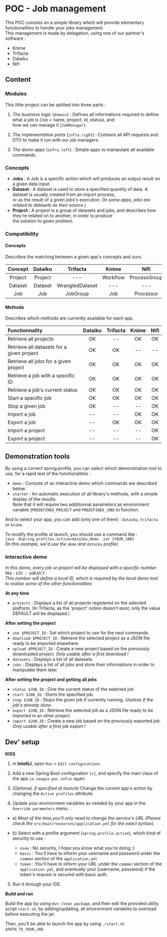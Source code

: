 # POC - Job management  
This POC consists on a simple library which will provide elementary functionalities to handle your jobs management.  
This management is made by delegation, using one of our partner's software :  
- Knime  
- Trifacta  
- Dataiku  
- Nifi
  
## Content  
### Modules  
This little project can be splitted into three parts :  
1) *The business logic* (`domain`) : Defines all informations required to define what a job is (`Job` = name, project, id, status), and  
how we can manage it (`JobManager`).  
  
2) *The implementation parts* (`infra.right`) : Contains all API requests and DTO to make it run with our job managers.  
  
3) *The demo apps* (`infra.left`) : Simple apps to manipulate all available commands.  
  
### Concepts  
  
- **Jobs** : A Job is a specific action which will produces an output result on a given data input.  
- **Dataset** : A dataset is used to store a specified quantity of data. A dataset is usually created from an import process,  
or as the result of a given jobs's execution. *(In some apps, jobs are related to datasets as their source.)*  
- **Project** : A project is a group of datasets and jobs, and describes how they're related on to another, in order to produce  
the solution to given problem.  
  
### Compatibility  
#### Concepts  
Describes the matching between a given app's concepts and ours.  
  
|Concept|Dataiku|Trifacta|Knime|Nifi
|:-:|:-:|:-:|:-:|:-:   
|Project|Project| ---| Workflow| ProcessGroup  
|Dataset|Dataset|WrangledDataset|---|---  
|Job|Job|JobGroup|Job| Processor
  
#### Methods  
Describes which methods are currently available for each app.  
  
|Functionnality|Dataiku|Trifacta|Knime|Nifi
|:-|:-:|:-:|:-:|:-:
|Retrieve all projects | OK | --| OK | OK  
|Retrieve all datasets for a given project | OK | OK | -- | --
|Retrieve all jobs for a given project | OK | OK | OK | OK
|Retrieve a job with a specific ID | OK | OK | OK | OK
|Retrieve a job's current status | OK | OK | OK | OK
|Start a specific job| OK | OK | OK | OK
|Stop a given job| OK | -- | -- | OK
|Import a job| -- | -- | OK | OK
|Export a job| -- | OK | OK | OK
|Import a project| -- | -- | -- | OK
|Export a project| -- | -- | -- | OK
  
## Demonstration tools  
By using a correct spring profile, you can select which demonstration tool to use, for a rapid test of the functionalities :  
- `demo` : Consists of an interactive demo which commands are described below.  
- `starter` : An automatic execution of all library's methods, with a simple display of the results.  
Note that it will require two additionnal parameters as environment variable (`PREDEFINED_PROJECT` and `PREDIFINED_JOB`) to function.  
  
And to select your app, you can add (only one of them) : `dataiku`, `trifacta` or `knime`.  
  
To modify the profile at launch, you should use a command like :  
`java -Dspring.profiles.active=dataiku,demo -jar {YOUR_JAR}`   
*(In this example, we'd use the `demo` and `dataiku` profile)*  
  
  
### Interactive demo  
  
*In this demo, every job or project will be displayed with a specific number like : `$ID : $OBJECT`.  
 This number will define a local ID, which is required by the local demo tool to realize some of the other functionalities*  
  
**At any time**  
- `projects` : Displays a list of all projects registered on the selected platform. (In Trifacta, as the *'project'* notion doesn't exist, only the value DEFAULT will be displayed.)  

**After setting the project**  
- `use $PROJECT_ID` : Set which project to use for the next commands.  
- `download $PROJECT_ID` : Retrieve the selected project as a JSON file ready to be imported elsewhere.
- `upload $PROJECT_ID` : Create a new project based on the previously downloaded project. *Only usable after a first download !*
- `datasets` :  Displays a list of all datasets.  
- `jobs` : Displays a list of all jobs and store their informations in order to manipulate them later.   
  
**After setting the project and getting all jobs**  
- `status $JOB_ID` : Give the current status of the selected job  
- `start $JOB_ID` : Starts the specified job.  
- `stop $JOB_ID` : Stops the given job if currently running. *Useless if the job's already done.*
- `export $JOB_ID` : Retrieve the selected job as a JSON file ready to be imported in an other project.
- `import $JOB_ID` : Create a new job based on the previously exported job. *Only usable after a first job export !*
  
## Dev' setup  
**KISS**

1) In **IntelliJ**, open `Run` > `Edit configurations`  
  
2) Add a new Spring Boot configuration (+), and specify the main class of the app `io.saagie.poc.infra.AppKt`  
  
3) *(Optional, if specified at launch)* Change the current app's action by changing the `Active profiles` attribute.  
  
4) Update your environment varaibles as needed by your app in the `Override parameters` menu. :
- a) 
*Most of the time,you'll only need to change the service's URL 
(Please check the `src/main/resources/application.yml` for the exact syntax).*

- b) Select with a profile argument (`spring.profile.active`), which kind of security to use :
    - `none` : No security, I hope you know what you're doing :)
    - `basic` : You'll have to inform your username and password under the `common` section of the `application.yml`
    - `token` : You'll have to inform your URL under the `common` section of the `application.yml`,
and eventually your (username, password) if the token's request is secured with basic auth.
  
5) Run it through your IDE.
  
**Build and run**

Build the app by using `mvn clean package`, and then edit the provided utility script `start.sh`, by adding/updating, all environment variables to overload before executing the jar. 

Then, you'll be able to launch the app by using `./start.sh $PATH_TO_YOUR_JAR`.
